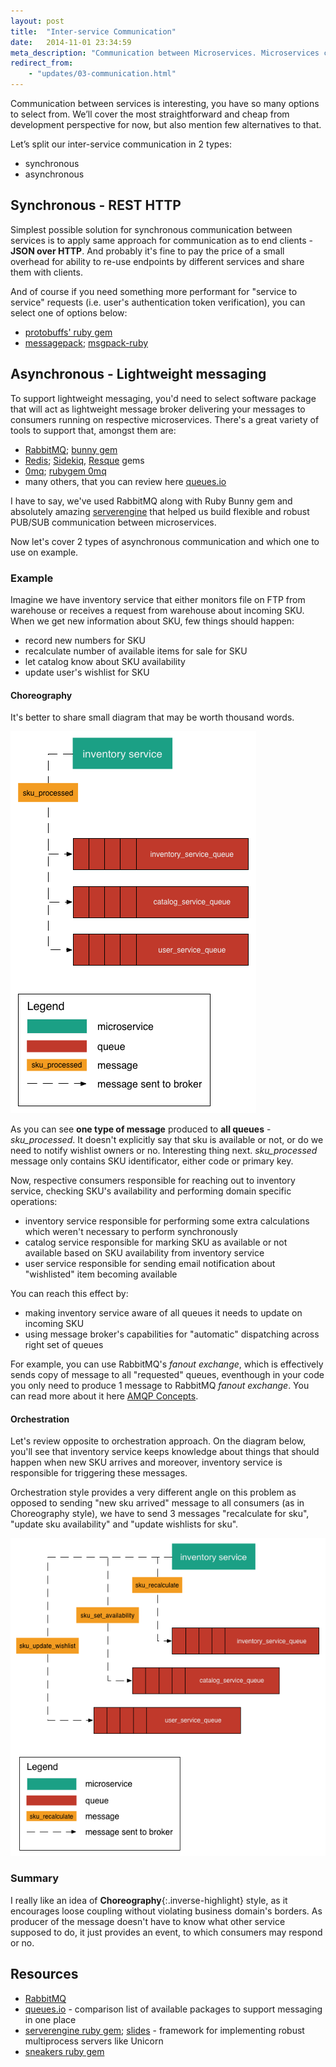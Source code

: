 ```yaml
---
layout: post
title:  "Inter-service Communication"
date:   2014-11-01 23:34:59
meta_description: "Communication between Microservices. Microservices communication. Inter-service communication"
redirect_from:
    - "updates/03-communication.html"
---
```


Communication between services is interesting, you have so many options to select from. We’ll cover the most straightforward and cheap from development perspective for now, but also mention few alternatives to that.

Let’s split our inter-service communication in 2 types:

- synchronous
- asynchronous

## Synchronous - REST HTTP

Simplest possible solution for synchronous communication between services is to apply same approach for communication as to end clients - 
**JSON over HTTP**. And probably it's fine to pay the price of a small overhead for ability to re-use endpoints by different services and share them with clients.

And of course if you need something more performant for "service to service" requests (i.e. user's authentication token verification), you can select one of options below:

- [protobuffs' ruby gem](https://github.com/localshred/protobuf)
- [messagepack](http://msgpack.org/); [msgpack-ruby](https://github.com/msgpack/msgpack-ruby)

## Asynchronous - Lightweight messaging

To support lightweight messaging, you'd need to select software package that will act as lightweight message broker delivering your messages to consumers running on respective microservices. There's a great variety of tools to support that, amongst them are:

- [RabbitMQ](http://www.rabbitmq.com); [bunny gem](http://rubybunny.info)
- [Redis](http://redis.io/); [Sidekiq](https://github.com/mperham/sidekiq), [Resque](http://resquework.org) gems
- [0mq](http://zeromq.org); [rubygem 0mq](https://github.com/jemc/0mq)
- many others, that you can review here [queues.io](http://queues.io)

I have to say, we've used RabbitMQ along with Ruby Bunny gem and absolutely amazing [serverengine](https://github.com/fluent/serverengine) that helped us build flexible and robust PUB/SUB communication between microservices.

Now let's cover 2 types of asynchronous communication and which one to use on example. 

### Example
Imagine we have inventory service that either monitors file on FTP from warehouse or receives a request from warehouse about incoming SKU. When we get new information about SKU, few things should happen:

- record new numbers for SKU
- recalculate number of available items for sale for SKU
- let catalog know about SKU availability
- update user's wishlist for SKU

#### Choreography

It's better to share small diagram that may be worth thousand words.

![service choreogrpahy](/images/communication/choreography.png)

As you can see **one type of message** produced to **all queues** - *sku_processed*. It doesn't explicitly say that sku is available or not, or do we need to notify wishlist owners or no. Interesting thing next. *sku_processed* message only contains SKU identificator, either code or primary key. 

Now, respective consumers responsible for reaching out to inventory service, checking SKU's availability and performing domain specific operations:

- inventory service responsible for performing some extra calculations which weren't necessary to perform synchronously
- catalog service responsible for marking SKU as available or not available based on SKU availability from inventory service
- user service responsible for sending email notification about "wishlisted" item becoming available

You can reach this effect by:

- making inventory service aware of all queues it needs to update on incoming SKU
- using message broker's capabilities for "automatic" dispatching across right set of queues

For example, you can use RabbitMQ's *fanout exchange*, which is effectively sends copy of message to all "requested" queues, eventhough in your code you only need to produce 1 message to RabbitMQ *fanout exchange*. You can read more about it here [AMQP Concepts](https://www.rabbitmq.com/tutorials/amqp-concepts.html).

#### Orchestration

Let's review opposite to orchestration approach. On the diagram below, you'll see that inventory service keeps knowledge about things that should happen when new SKU arrives and moreover, inventory service is responsible for triggering these messages. 

Orchestration style provides a very different angle on this problem as opposed to sending "new sku arrived" message to all consumers (as in Choreography style), we have to send 3 messages "recalculate for sku", "update sku availability" and "update wishlists for sku". 

![service orchestration](/images/communication/orchestration.png)


### Summary
I really like an idea of **Choreography**{:.inverse-highlight} style, as it encourages loose coupling without violating business domain's borders. As producer of the message doesn't have to know what other service supposed to do, it just provides an event, to which consumers may respond or no.

## Resources

- [RabbitMQ](https://www.rabbitmq.com/)
- [queues.io](http://queues.io) - comparison list of available packages to support messaging in one place
- [serverengine ruby gem](https://github.com/fluent/serverengine); [slides](http://www.slideshare.net/treasure-data/rubykaigi-2014-serverengine) - framework for implementing robust multiprocess servers like Unicorn
- [sneakers ruby gem](http://jondot.github.io/sneakers/)
